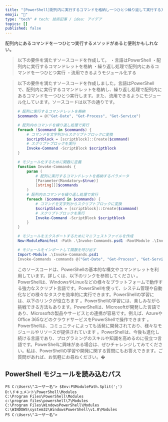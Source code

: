 ```yaml
---
title: "[PowerShell]配列内に実行するコマンドを格納し一つひとつ繰り返して実行する方法"
emoji: "🌊"
type: "tech" # tech: 技術記事 / idea: アイデア
topics: []
published: false
---
```

配列内にあるコマンドを一つひとつ実行するメソッドがあると便利かもしれない。

> 以下の要件を満たすソースコードを作成して。
> ・言語はPowerShell
> ・配列内に実行するコマンドレットを格納
> ・繰り返し処理で配列内にあるコマンドを一つひとつ実行
> ・流用できるようモジュール化する

> 以下の要件を満たすソースコードを作成しました。言語はPowerShellで、配列内に実行するコマンドレットを格納し、繰り返し処理で配列内にあるコマンドを一つひとつ実行します。また、流用できるようにモジュール化しています。ソースコードは以下の通りです。
> 
> ```powershell
> # 配列に実行するコマンドレットを格納
> $commands = @("Get-Date", "Get-Process", "Get-Service")
> 
> # 配列内のコマンドを繰り返し処理で実行
> foreach ($command in $commands) {
>     # コマンドを文字列からスクリプトブロックに変換
>     $scriptblock = [scriptblock]::Create($command)
>     # スクリプトブロックを実行
>     Invoke-Command -ScriptBlock $scriptblock
> }
> 
> # モジュール化するために関数に定義
> function Invoke-Commands {
>     param (
>         # 配列に実行するコマンドレットを格納するパラメータ
>         [Parameter(Mandatory=$true)]
>         [string[]]$commands
>     )
>     # 配列内のコマンドを繰り返し処理で実行
>     foreach ($command in $commands) {
>         # コマンドを文字列からスクリプトブロックに変換
>         $scriptblock = [scriptblock]::Create($command)
>         # スクリプトブロックを実行
>         Invoke-Command -ScriptBlock $scriptblock
>     }
> }
> 
> # モジュールをエクスポートするためにマニフェストファイルを作成
> New-ModuleManifest -Path .\Invoke-Commands.psd1 -RootModule .\Invoke-Commands.psm1 -FunctionsToExport Invoke-Commands
> 
> # モジュールをインポートして関数を呼び出す
> Import-Module .\Invoke-Commands.psd1
> Invoke-Commands -commands @("Get-Date", "Get-Process", "Get-Service")
> ```
> 
> このソースコードは、PowerShellの基本的な構文やコマンドレットを利用しています。詳しくは、以下のリンクを参照してください   。PowerShellは、WindowsやLinuxなどの様々なプラットフォームで動作する強力なスクリプト言語です。PowerShellを使って、システム管理や自動化などの様々なタスクを効率的に実行できます。PowerShellの学習には、以下のリンクが役立ちます  。PowerShellの学習には、楽しみながら挑戦できる方法もあります。PowerShellは、Microsoftが開発した言語であり、Microsoftの製品やサービスとの連携が容易です。例えば、AzureやOffice 365などのクラウドサービスをPowerShellで操作できます 。PowerShellは、コミュニティによっても活発に開発されており、様々なモジュールやリソースが提供されています 。PowerShellは、今後も進化し続ける言語であり、プログラミングのスキルや知識を高めるのに役立つ言語です。PowerShellに興味がある場合は、ぜひチャレンジしてみてください。私は、PowerShellの学習や開発に関する質問にもお答えできます。ご質問があれば、お気軽にお尋ねください。�

## PowerShell モジュールを読み込むパス

```powershell:
PS C:\Users\"ユーザー名"> $Env:PSModulePath.Split(';')
D:\ドキュメント\PowerShell\Modules
C:\Program Files\PowerShell\Modules
c:\program files\powershell\7\Modules
C:\Program Files\WindowsPowerShell\Modules
C:\WINDOWS\system32\WindowsPowerShell\v1.0\Modules
PS C:\Users\"ユーザー名">
```
